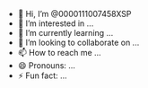 - 👋 Hi, I’m @0000111007458XSP
- 👀 I’m interested in ...
- 🌱 I’m currently learning ...
- 💞️ I’m looking to collaborate on ...
- 📫 How to reach me ...
- 😄 Pronouns: ...
- ⚡ Fun fact: ...

<!---
0000111007458XSP/0000111007458XSP is a ✨ special ✨ repository because its `README.md` (this file) appears on your GitHub profile.
You can click the Preview link to take a look at your changes.
--->
